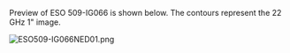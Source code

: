Preview of ESO 509-IG066 is shown below. The contours represent the 22 GHz 1" image. 

![ESO509-IG066NED01.png](ESO509-IG066.png "ESO509-IG066")

